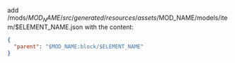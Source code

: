 add /mods/$MOD_NAME/src/generated/resources/assets/$MOD_NAME/models/item/$ELEMENT_NAME.json
with the content:

```json
{
  "parent": "$MOD_NAME:block/$ELEMENT_NAME"
}
```